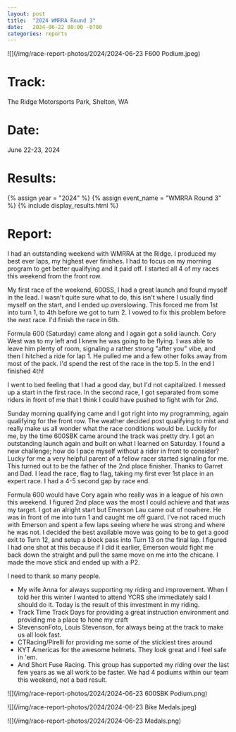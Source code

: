 ```yaml
---
layout: post
title:  "2024 WMRRA Round 3"
date:   2024-06-22 00:00 -0700
categories: reports
---
```



![](/img/race-report-photos/2024/2024-06-23 F600 Podium.jpeg)

# Track:
The Ridge Motorsports Park, Shelton, WA

# Date:
June 22-23, 2024

# Results:
{% assign year = "2024" %}
{% assign event_name = "WMRRA Round 3" %}
{% include display_results.html %}


# Report:

I had an outstanding weekend with WMRRA at the Ridge. I produced my best ever laps, my highest ever finishes. I had to focus on my morning program to get better qualifying and it paid off. I started all 4 of my races this weekend from the front row.

My first race of the weekend, 600SS, I had a great launch and found myself in the lead. I wasn't quite sure what to do, this isn't where I usually find myself on the start, and I ended up overslowing. This forced me from 1st into turn 1, to 4th before we got to turn 2. I vowed to fix this problem before the next race. I'd finish the race in 6th.

Formula 600 (Saturday) came along and I again got a solid launch. Cory West was to my left and I knew he was going to be flying. I was able to leave him plenty of room, signaling a rather strong "after you" vibe, and then I hitched a ride for lap 1. He pulled me and a few other folks away from most of the pack. I'd spend the rest of the race in the top 5. In the end I finished 4th!

I went to bed feeling that I had a good day, but I'd not capitalized. I messed up a start in the first race. In the second race, I got separated from some riders in front of me that I think I could have pushed to fight with for 2nd.

Sunday morning qualifying came and I got right into my programming, again qualifying for the front row. The weather decided post qualifying to mist and really make us all wonder what the race conditions would be. Luckily for me, by the time 600SBK came around the track was pretty dry.  I got an outstanding launch again and built on what I learned on Saturday. I found a new challenge; how do I pace myself without a rider in front to consider? Lucky for me a very helpful parent of a fellow racer started signaling for me. This turned out to be the father of the 2nd place finisher. Thanks to Garret and Dad. I lead the race, flag to flag, taking my first ever 1st place in an expert race. I had a 4-5 second gap by race end.

Formula 600 would have Cory again who really was in a league of his own this weekend. I figured 2nd place was the most I could achieve and that was my target. I got an alright start but Emerson Lau came out of nowhere. He was in front of me into turn 1 and caught me off guard. I've not raced much with Emerson and spent a few laps seeing where he was strong and where he was not. I decided the best available move was going to be to get a good exit to Turn 12, and setup a block pass into Turn 13 on the final lap. I figured I had one shot at this because if I did it earlier, Emerson would fight me back down the straight and pull the same move on me into the chicane. I made the move stick and ended up with a P2.


I need to thank so many people.

- My wife Anna for always supporting my riding and improvement. When I told her this winter I wanted to attend YCRS she immediately said I should do it. Today is the result of this investment in my riding.
- Track Time Track Days for providing a great instruction environment and providing me a place to hone my craft
- StevensonFoto, Louis Stevenson, for always being at the track to make us all look fast.
- CTRacing/Pirelli for providing me some of the stickiest tires around
- KYT Americas for the awesome helmets. They look great and I feel safe in 'em.
- And Short Fuse Racing. This group has supported my riding over the last few years as we all work to be faster. We had 4 podiums within our team this weekend, not a bad result.

![](/img/race-report-photos/2024/2024-06-23 600SBK Podium.png)

![](/img/race-report-photos/2024/2024-06-23 Bike Medals.jpeg)

![](/img/race-report-photos/2024/2024-06-23 Medals.png)
